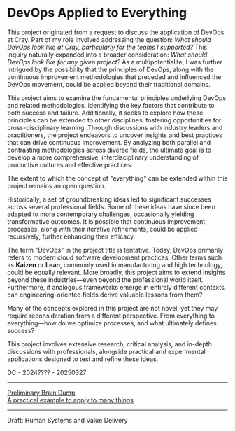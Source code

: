 # DevOps Applied to Everything

This project originated from a request to discuss the application of DevOps at
Cray. Part of my role involved addressing the question: *What should DevOps look
like at Cray, particularly for the teams I supported?* This inquiry naturally
expanded into a broader consideration: *What should DevOps look like for any
given project?* As a multipotentialite, I was further intrigued by the
possibility that the principles of DevOps, along with the continuous improvement
methodologies that preceded and influenced the DevOps movement, could be applied
beyond their traditional domains.

This project aims to examine the fundamental principles underlying DevOps and
related methodologies, identifying the key factors that contribute to both
success and failure. Additionally, it seeks to explore how these principles can
be extended to other disciplines, fostering opportunities for cross-disciplinary
learning. Through discussions with industry leaders and practitioners, the
project endeavors to uncover insights and best practices that can drive
continuous improvement. By analyzing both parallel and contrasting methodologies
across diverse fields, the ultimate goal is to develop a more comprehensive,
interdisciplinary understanding of productive cultures and effective practices.

The extent to which the concept of "everything" can be extended within this
project remains an open question.

Historically, a set of groundbreaking ideas led to significant successes across
several professional fields. Some of these ideas have since been adapted to
more contemporary challenges, occasionally yielding transformative outcomes. It
is possible that continuous improvement processes, along with their iterative
refinements, could be applied recursively, further enhancing their efficacy.

The term "DevOps" in the project title is tentative. Today, DevOps primarily
refers to modern cloud software development practices. Other terms such as
**Kaizen** or **Lean**, commonly used in manufacturing and high technology,
could be equally relevant. More broadly, this project aims to extend insights
beyond these industries—even beyond the professional world itself.
Furthermore, if analogous frameworks emerge in entirely different contexts,
can engineering-oriented fields derive valuable lessons from them?

Many of the concepts explored in this project are not novel, yet they may
require reconsideration from a different perspective. From everything to
everything—how do we optimize processes, and what ultimately defines success?

This project involves extensive research, critical analysis, and in-depth
discussions with professionals, alongside practical and experimental
applications designed to test and refine these ideas.

DC - 2024???? - 20250327

---

[Preliminary Brain Dump](brain-dump.md)  
[A practical example to apply to many things](practical-example.md)  

---

Draft: Human Systems and Value Delivery

